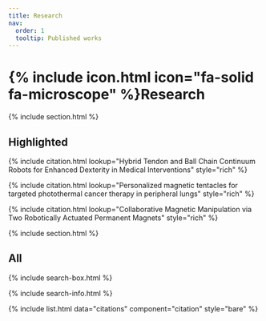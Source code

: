 ```yaml
---
title: Research
nav:
  order: 1
  tooltip: Published works
---
```


# {% include icon.html icon="fa-solid fa-microscope" %}Research

{% include section.html %}

## Highlighted

{% include citation.html lookup="Hybrid Tendon and Ball Chain Continuum Robots for Enhanced Dexterity in Medical Interventions" style="rich" %}

{% include citation.html lookup="Personalized magnetic tentacles for targeted photothermal cancer therapy in peripheral lungs" style="rich" %}

{% include citation.html lookup="Collaborative Magnetic Manipulation via Two Robotically Actuated Permanent Magnets" style="rich" %}

{% include section.html %}

## All

{% include search-box.html %}

{% include search-info.html %}

{% include list.html data="citations" component="citation" style="bare" %}
